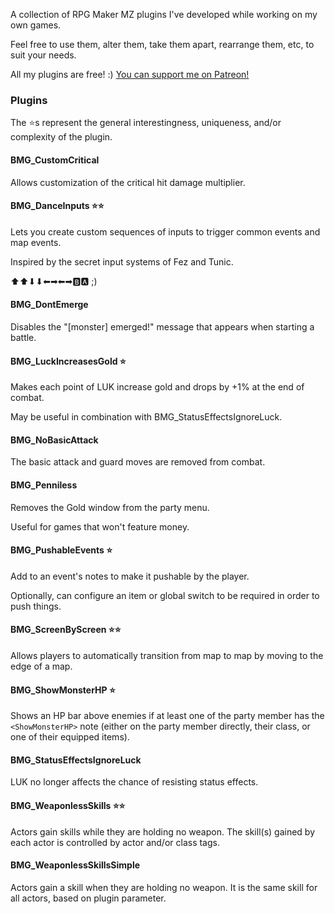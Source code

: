 A collection of RPG Maker MZ plugins I've developed while working on my own games.

Feel free to use them, alter them, take them apart, rearrange them, etc, to suit your needs.

All my plugins are free! :) [You can support me on Patreon!](https://www.patreon.com/c/BenMakesGames)

### Plugins

The ⭐s represent the general interestingness, uniqueness, and/or complexity of the plugin.

#### BMG_CustomCritical
Allows customization of the critical hit damage multiplier.

#### BMG_DanceInputs ⭐⭐
Lets you create custom sequences of inputs to trigger common events and map events.

Inspired by the secret input systems of Fez and Tunic.

⬆⬆⬇⬇⬅➡⬅➡🅱🅰 ;)

#### BMG_DontEmerge
Disables the "\[monster\] emerged!" message that appears when starting a battle.

#### BMG_LuckIncreasesGold ⭐
Makes each point of LUK increase gold and drops by +1% at the end of combat.

May be useful in combination with BMG_StatusEffectsIgnoreLuck.

#### BMG_NoBasicAttack
The basic attack and guard moves are removed from combat.

#### BMG_Penniless
Removes the Gold window from the party menu.

Useful for games that won't feature money.

#### BMG_PushableEvents ⭐
Add <pushable> to an event's notes to make it pushable by the player.

Optionally, can configure an item or global switch to be required in order to push things.

#### BMG_ScreenByScreen ⭐⭐
Allows players to automatically transition from map to map by moving to the edge of a map.

#### BMG_ShowMonsterHP ⭐

Shows an HP bar above enemies if at least one of the party member has the `<ShowMonsterHP>` note (either on the party member directly, their class, or one of their equipped items).

#### BMG_StatusEffectsIgnoreLuck 

LUK no longer affects the chance of resisting status effects.

#### BMG_WeaponlessSkills ⭐⭐
Actors gain skills while they are holding no weapon. The skill(s) gained by each actor is controlled by actor and/or class tags.

#### BMG_WeaponlessSkillsSimple
Actors gain a skill when they are holding no weapon. It is the same skill for all actors, based on plugin parameter.
